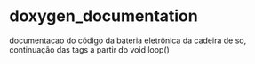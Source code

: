 # doxygen_documentation
documentacao do código da bateria eletrônica da cadeira de so, continuação das tags a partir do void loop()
